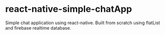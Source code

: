 # react-native-simple-chatApp
Simple chat application using react-native. Built from scratch using flatList and firebase realtime database.
